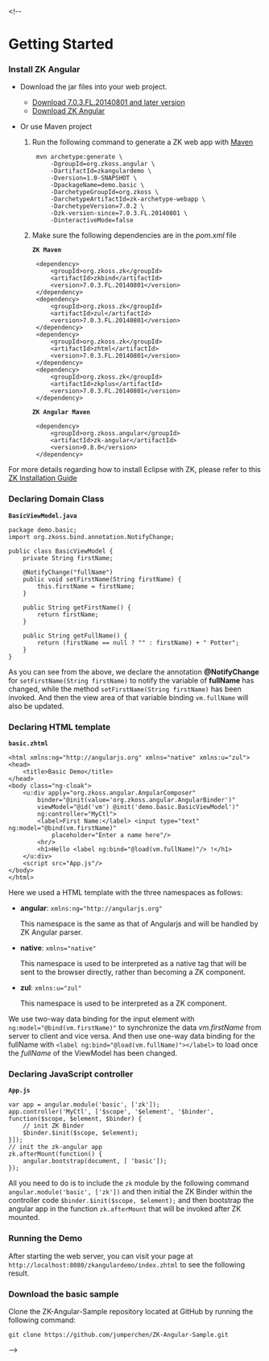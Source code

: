 <markdown><!--

# Getting Started

### Install ZK Angular

* Download the jar files into your web project.
	* [Download 7.0.3.FL.20140801 and later version](http://www.zkoss.org/download/zk)
	* [Download ZK Angular](https://github.com/zkoss/zk-angular/releases)

* Or use Maven project

	1. Run the following command to generate a ZK web app with [Maven](http://maven.apache.org/guides/getting-started/maven-in-five-minutes.html)
				
			mvn archetype:generate \
				-DgroupId=org.zkoss.angular \
				-DartifactId=zkangulardemo \
				-Dversion=1.0-SNAPSHOT \
				-DpackageName=demo.basic \
				-DarchetypeGroupId=org.zkoss \
				-DarchetypeArtifactId=zk-archetype-webapp \
				-DarchetypeVersion=7.0.2 \
				-Dzk-version-since=7.0.3.FL.20140801 \
				-DinteractiveMode=false
	
	2. Make sure the following dependencies are in the _pom.xml_ file
	
		__`ZK Maven`__
		
			<dependency>
				<groupId>org.zkoss.zk</groupId>
				<artifactId>zkbind</artifactId>
				<version>7.0.3.FL.20140801</version>
			</dependency>
			<dependency>
				<groupId>org.zkoss.zk</groupId>
				<artifactId>zul</artifactId>
				<version>7.0.3.FL.20140801</version>
			</dependency>
			<dependency>
				<groupId>org.zkoss.zk</groupId>
				<artifactId>zhtml</artifactId>
				<version>7.0.3.FL.20140801</version>
			</dependency>
			<dependency>
				<groupId>org.zkoss.zk</groupId>
				<artifactId>zkplus</artifactId>
				<version>7.0.3.FL.20140801</version>
			</dependency>
	
		__`ZK Angular Maven`__	
				
			<dependency>
				<groupId>org.zkoss.angular</groupId>
				<artifactId>zk-angular</artifactId>
				<version>0.8.0</version>
			</dependency>
	
For more details regarding how to install Eclipse with ZK, please refer to this [ZK Installation Guide](http://books.zkoss.org/wiki/ZK%20Installation%20Guide/Setting%20up%20IDE)

### Declaring Domain Class

__`BasicViewModel.java`__
	
	package demo.basic;
	import org.zkoss.bind.annotation.NotifyChange;
	
	public class BasicViewModel {
		private String firstName;
		
		@NotifyChange("fullName")
		public void setFirstName(String firstName) {
			this.firstName = firstName;
		}
		
		public String getFirstName() {
			return firstName;
		}
		
		public String getFullName() {
			return (firstName == null ? "" : firstName) + " Potter";
		}
	}

As you can see from the above, we declare the annotation __@NotifyChange__ for `setFirstName(String firstName)` to
notify the variable of __fullName__ has changed, while the method `setFirstName(String firstName)` has been invoked.
And then the view area of that variable binding `vm.fullName` will also be updated.
	
### Declaring HTML template

__`basic.zhtml`__

	<html xmlns:ng="http://angularjs.org" xmlns="native" xmlns:u="zul">
	<head>
		<title>Basic Demo</title>
	</head>
	<body class="ng-cloak">
		<u:div apply="org.zkoss.angular.AngularComposer"
			binder="@init(value='org.zkoss.angular.AngularBinder')"
			viewModel="@id('vm') @init('demo.basic.BasicViewModel')"
			ng:controller="MyCtl">
			<label>First Name:</label> <input type="text" ng:model="@bind(vm.firstName)"
				placeholder="Enter a name here"/>
			<hr/>
			<h1>Hello <label ng:bind="@load(vm.fullName)"/> !</h1>
		</u:div>
		<script src="App.js"/>
	</body>
	</html>

Here we used a HTML template with the three namespaces as follows:

* __angular__: `xmlns:ng="http://angularjs.org"`

	This namespace is the same as that of Angularjs and will be handled by ZK Angular parser.
* __native__: `xmlns="native"`

	This namespace is used to be interpreted as a native tag that will be sent to the browser directly, rather than becoming a ZK component.
* __zul__: `xmlns:u="zul"`

	This namespace is used to be interpreted as a ZK component.
	
We use two-way data binding for the input element with `ng:model="@bind(vm.firstName)"` to synchronize the data _vm.firstName_ from server to client and vice versa.
And then use one-way data binding for the fullName with `<label ng:bind="@load(vm.fullName)"></label>` to
load once the _fullName_ of the ViewModel has been changed.
### Declaring JavaScript controller

__`App.js`__

	var app = angular.module('basic', ['zk']);
	app.controller('MyCtl', ['$scope', '$element', '$binder', function($scope, $element, $binder) {
		// init ZK Binder
		$binder.$init($scope, $element);
	}]);
	// init the zk-angular app
	zk.afterMount(function() {
		angular.bootstrap(document, [ 'basic']);
	});
		
All you need to do is to include the `zk` module by the following command `angular.module('basic', ['zk'])`
and then initial the ZK Binder within the controller code `$binder.$init($scope, $element);`
and then bootstrap the angular app in the function `zk.afterMount` that will be invoked after ZK mounted.
### Running the Demo
After starting the web server, you can visit your page at `http://localhost:8080/zkangulardemo/index.zhtml` to see the following result.
<div class="runnable-example" ng-show="doc.sourceItems">
	<div class="runnable-example-file" ng-show="demoActiveTabIndex==$index" ng-repeat="source in doc.sourceItems"
		zk-ng-include="source.path"/>
</div>

### Download the basic sample
Clone the ZK-Angular-Sample repository located at GitHub by running the following command:
	
	git clone https://github.com/jumperchen/ZK-Angular-Sample.git
--></markdown>